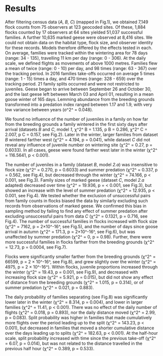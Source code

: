 
# Results

After filtering census data (*A, B, C*) (mapped in Fig.1), we obtained 7,149 flock counts from 75 observers at 123 geocoded sites. Of these, 1,884 flocks counted by 17 observers at 64 sites yielded 51,037 successful families. A further 10,635 marked geese were observed at 8,416 sites. We could not obtain data on the habitat type, flock size, and observer identity for these records. Models therefore differed by the effects tested in each.
On average, families were tracked within the wintering area for 78 days (range: 34 - 135), travelling 11 km per day (range: 0 - 306). At the daily scale, we defined flights as movements of above 1000 metres. Families flew a mean of twice (range: 0 - 10) per day, and 98 times (range: 63 - 367) over the tracking period.
In 2016 families take-offs occurred on average 5 times (range: 1 - 15) times a day, and 470 times (range: 328 - 659) over the tracking period. 21 family splits occurred and were not restricted to juveniles.
Geese began to arrive between September 26 and October 30, and the last geese left between March 03 and April 01, resulting in a mean goose winter of 165 days.
Lemming abundance from the breeding grounds transformed into a predation index ranged between 1.17 and 1.9, with very low variance between years (σ^2^ = 0.048).

We found no influence of the number of juveniles in a family on how far from the breeding grounds a family wintered in the first sixty days after arrival (datasets *B* and *C*, model *1*, χ^2^ B = 1.135, p B = 0.286, χ^2^ C = 2.007, p C = 0.157, see Fig.2). Later in the winter, larger families from dataset *B* wintered farther west (χ^2^ = 4.194, p = 0.041), while dataset *C* did not reveal any influence of juvenile number on wintering site (χ^2^ = 0.27, p = 0.6033). In all cases, geese were found farther west later in the winter (χ^2^ = 116.5641, p < 0.001).

The number of juveniles in a family (dataset *B*, model *2.a*) was insensitive to flock size (χ^2^ = 0.270, p = 0.6033) and summer predation (χ^2^ = 0.337, p = 0.562, see Fig.4), but decreased through the winter (χ^2^ = 74.166, p < 0.001, see Fig.3).
Family sizes of marked geese (dataset *C*, model *2.a* adapted) decreased over time (χ^2^ = 19.936, p = < 0.001, see Fig.3), but showed an increase with the level of summer predation (χ^2^ = 12.935, p < 0.001, see Fig.4).
We tested whether the exclusion of unsuccessful pairs from family counts in flocks biased the data by similarly excluding such records from observations of marked geese. We confirmed this bias in sampling method by failing to find any effect of summer predation after excluding unsuccessful pairs from data *C* (χ^2^ = 0.1321, p = 0.716, see Fig.4).
The number of successful families in flocks increased with flock size (χ^2^ = 7162, p = 2×10^-16^, see Fig.5), and the number of days since goose arrival in autumn (χ^2^ = 171.3, p = 2×10^-16^, see Fig.6), but was unaffected by summer predation (χ^2^ = 0, p = 0.98). Further, there were more successful families in flocks farther from the breeding grounds (χ^2^ = 12.73, p = 0.0004, see Fig.7).

Flocks were significantly smaller farther from the breeding grounds (χ^2^ = 66599, p = 2 × 10^-16^, see Fig.8), and grew slightly over the winter (χ^2^ = 4975, p = 2 × 10^-16^).
Within flocks, juvenile proportions increased through the winter (χ^2^ = 19.43, p = 0.001, see Fig.9), and decreased with increasing flock size (χ^2^ = 5.921, p = 0.015), but did not show any effect of distance from the breeding grounds (χ^2^ = 1.015, p = 0.314), or of summer predation (χ^2^ = 0.021, p = 0.883).

The daily probability of families separating (see Fig.8) was significantly lower later in the winter (χ^2^ = 8.314, p = 0.004), and lower in larger families (χ^2^ = 11.41, p < 0.001). There was no effect of the daily number of flights (χ^2^ = 0.018, p = 0.893), nor the daily distance moved (χ^2^ = 2.99, p = 0.083). Split probability was higher in families that made cumulatively more flights over the period leading up to the split (χ^2^ = 143.23, p < 0.001), but decreased in families that moved a shorter cumulative distance over the days leading up to splits (χ^2^ = 182.63, p < 0.001). At the half-hour scale, split probability increased with time since the previous take-off (χ^2^ = 6.07, p = 0.014), but was not related to the distance travelled in the previous half hour (χ^2^ = 0.389, p = 0.533).
